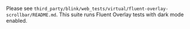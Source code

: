 Please see
`third_party/blink/web_tests/virtual/fluent-overlay-scrollbar/README.md`.
This suite runs Fluent Overlay tests with dark mode enabled.